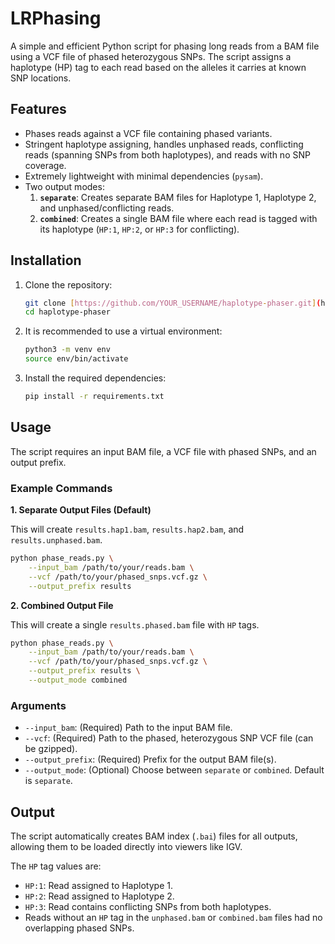 # LRPhasing

A simple and efficient Python script for phasing long reads from a BAM file using a VCF file of phased heterozygous SNPs. The script assigns a haplotype (HP) tag to each read based on the alleles it carries at known SNP locations.

## Features

-   Phases reads against a VCF file containing phased variants.
-   Stringent haplotype assigning, handles unphased reads, conflicting reads (spanning SNPs from both haplotypes), and reads with no SNP coverage.
-   Extremely lightweight with minimal dependencies (`pysam`).
-   Two output modes:
    1.  **`separate`**: Creates separate BAM files for Haplotype 1, Haplotype 2, and unphased/conflicting reads.
    2.  **`combined`**: Creates a single BAM file where each read is tagged with its haplotype (`HP:1`, `HP:2`, or `HP:3` for conflicting).

## Installation

1.  Clone the repository:
    ```bash
    git clone [https://github.com/YOUR_USERNAME/haplotype-phaser.git](https://github.com/YOUR_USERNAME/haplotype-phaser.git)
    cd haplotype-phaser
    ```

2.  It is recommended to use a virtual environment:
    ```bash
    python3 -m venv env
    source env/bin/activate
    ```

3.  Install the required dependencies:
    ```bash
    pip install -r requirements.txt
    ```

## Usage

The script requires an input BAM file, a VCF file with phased SNPs, and an output prefix.

### Example Commands

**1. Separate Output Files (Default)**

This will create `results.hap1.bam`, `results.hap2.bam`, and `results.unphased.bam`.

```bash
python phase_reads.py \
    --input_bam /path/to/your/reads.bam \
    --vcf /path/to/your/phased_snps.vcf.gz \
    --output_prefix results
```

**2. Combined Output File**

This will create a single `results.phased.bam` file with `HP` tags.

```bash
python phase_reads.py \
    --input_bam /path/to/your/reads.bam \
    --vcf /path/to/your/phased_snps.vcf.gz \
    --output_prefix results \
    --output_mode combined
```

### Arguments

-   `--input_bam`: (Required) Path to the input BAM file.
-   `--vcf`: (Required) Path to the phased, heterozygous SNP VCF file (can be gzipped).
-   `--output_prefix`: (Required) Prefix for the output BAM file(s).
-   `--output_mode`: (Optional) Choose between `separate` or `combined`. Default is `separate`.

## Output

The script automatically creates BAM index (`.bai`) files for all outputs, allowing them to be loaded directly into viewers like IGV.

The `HP` tag values are:
-   `HP:1`: Read assigned to Haplotype 1.
-   `HP:2`: Read assigned to Haplotype 2.
-   `HP:3`: Read contains conflicting SNPs from both haplotypes.
-   Reads without an `HP` tag in the `unphased.bam` or `combined.bam` files had no overlapping phased SNPs.
